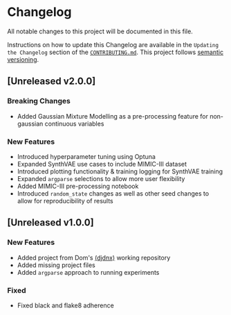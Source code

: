 # Changelog

All notable changes to this project will be documented in this file.

Instructions on how to update this Changelog are available in the `Updating the Changelog` section of the [`CONTRIBUTING.md`](./CONTRIBUTING.md).  This project follows [semantic versioning](https://semver.org/spec/v2.0.0.html).

## [Unreleased v2.0.0]

### Breaking Changes

- Added Gaussian Mixture Modelling as a pre-processing feature for non-gaussian continuous variables

### New Features

- Introduced hyperparameter tuning using Optuna
- Expanded SynthVAE use cases to include MIMIC-III dataset
- Introduced plotting functionality & training logging for SynthVAE training
- Expanded `argparse` selections to allow more user flexibility
- Added MIMIC-III pre-processing notebook
- Introduced `random_state` changes as well as other seed changes to allow for reproducibility of results

## [Unreleased v1.0.0]

### New Features 

- Added project from Dom's [(djdnx)](https://github.com/djdnx) working repository
- Added missing project files
- Added `argparse` approach to running experiments

### Fixed

- Fixed black and flake8 adherence


[Unreleased]: https://github.com/nhsx/SynthVAE/tree/main
